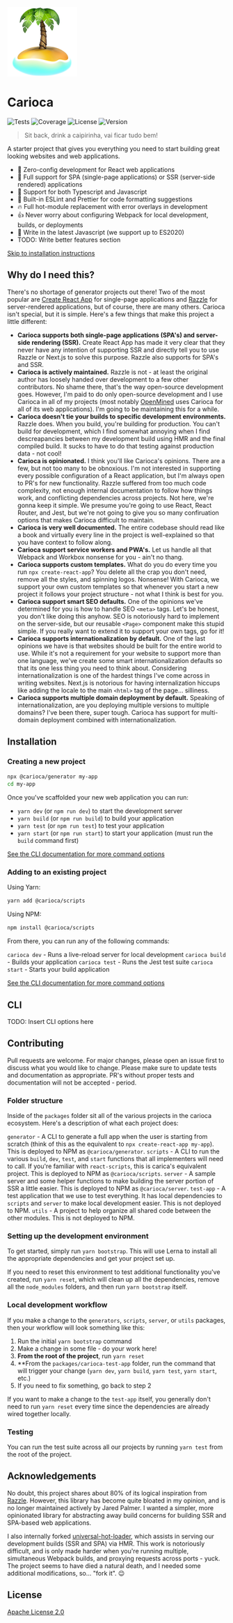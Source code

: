 ![Carioca](packages/carioca-test-app/src/logo.png)

# Carioca

![Tests](https://img.shields.io/github/workflow/status/cereallarceny/carioca/Tests)
![Coverage](https://img.shields.io/codecov/c/github/cereallarceny/carioca)
![License](https://img.shields.io/github/license/cereallarceny/carioca)
![Version](https://img.shields.io/github/lerna-json/v/cereallarceny/carioca)

> Sit back, drink a caipirinha, vai ficar tudo bem!

A starter project that gives you everything you need to start building great looking websites and web applications.

- :raised_hands: Zero-config development for React web applications
- :rocket: Full support for SPA (single-page applications) or SSR (server-side rendered) applications
- :couplekiss: Support for both Typescript and Javascript
- :see_no_evil: Built-in ESLint and Prettier for code formatting suggestions
- :fire: Full hot-module replacement with error overlays in development
- :thumbsup: Never worry about configuring Webpack for local development, builds, or deployments
- :muscle: Write in the latest Javascript (we support up to ES2020)
- TODO: Write better features section

[Skip to installation instructions](#installation)

## Why do I need this?

There's no shortage of generator projects out there! Two of the most popular are [Create React App](https://create-react-app.dev/) for single-page applications and [Razzle](https://github.com/jaredpalmer/razzle/) for server-rendered applications, but of course, there are many others. Carioca isn't special, but it is simple. Here's a few things that make this project a little different:

- **Carioca supports both single-page applications (SPA's) and server-side rendering (SSR).** Create React App has made it very clear that they never have any intention of supporting SSR and directly tell you to use Razzle or Next.js to solve this purpose. Razzle also supports for SPA's and SSR.
- **Carioca is actively maintained.** Razzle is not - at least the original author has loosely handed over development to a few other contributors. No shame there, that's the way open-source development goes. However, I'm paid to do only open-source development and I use Carioca in all of my projects (most notably [OpenMined](https://openmined.org) uses Carioca for all of its web applications). I'm going to be maintaining this for a while.
- **Carioca doesn't tie your builds to specific development environments.** Razzle does. When you build, you're building for production. You can't build for development, which I find somewhat annoying when I find descreapancies between my development build using HMR and the final compiled build. It sucks to have to do that testing against production data - not cool!
- **Carioca is opinionated.** I think you'll like Carioca's opinions. There are a few, but not too many to be obnoxious. I'm not interested in supporting every possible configuration of a React application, but I'm always open to PR's for new functionality. Razzle suffered from too much code complexity, not enough internal documentation to follow how things work, and conflicting dependencies across projects. Not here, we're gonna keep it simple. We presume you're going to use React, React Router, and Jest, but we're not going to give you so many confiruation options that makes Carioca difficult to maintain.
- **Carioca is very well documented.** The entire codebase should read like a book and virtually every line in the project is well-explained so that you have context to follow along.
- **Carioca support service workers and PWA's.** Let us handle all that Webpack and Workbox nonsense for you - ain't no thang.
- **Carioca supports custom templates.** What do you do every time you run `npx create-react-app`? You delete all the crap you don't need, remove all the styles, and spinning logos. Nonsense! With Carioca, we support your own custom templates so that whenever you start a new project it follows your project structure - not what I think is best for you.
- **Carioca support smart SEO defaults.** One of the opinions we've determined for you is how to handle SEO `<meta>` tags. Let's be honest, you don't like doing this anyhow. SEO is notoriously hard to implement on the server-side, but our reusable `<Page>` component make this stupid simple. If you really want to extend it to support your own tags, go for it!
- **Carioca supports internationalization by default.** One of the last opinions we have is that websites should be built for the entire world to use. While it's not a requirement for your website to support more than one language, we've create some smart internationalization defaults so that its one less thing you need to think about. Considering internationalization is one of the hardest things I've come across in writing websites. Next.js is notorious for having internalization hiccups like adding the locale to the main `<html>` tag of the page... silliness.
- **Carioca supports multiple domain deployment by default.** Speaking of internationalization, are you deploying multiple versions to multiple domains? I've been there, super tough. Carioca has support for multi-domain deployment combined with internationalization.

## Installation

### Creating a new project

```bash
npx @carioca/generator my-app
cd my-app
```

Once you've scaffolded your new web application you can run:

- `yarn dev` (or `npm run dev`) to start the development server
- `yarn build` (or `npm run build`) to build your application
- `yarn test` (or `npm run test`) to test your application
- `yarn start` (or `npm run start`) to start your application (must run the `build` command first)

[See the CLI documentation for more command options](#cli)

### Adding to an existing project

Using Yarn:

```bash
yarn add @carioca/scripts
```

Using NPM:

```bash
npm install @carioca/scripts
```

From there, you can run any of the following commands:

`carioca dev` - Runs a live-reload server for local development
`carioca build` - Builds your application
`carioca test` - Runs the Jest test suite
`carioca start` - Starts your build application

[See the CLI documentation for more command options](#cli)

## CLI

TODO: Insert CLI options here

## Contributing

Pull requests are welcome. For major changes, please open an issue first to discuss what you would like to change. Please make sure to update tests and documentation as appropriate. PR's without proper tests and documentation will not be accepted - period.

### Folder structure

Inside of the `packages` folder sit all of the various projects in the carioca ecosystem. Here's a description of what each project does:

`generator` - A CLI to generate a full app when the user is starting from scratch (think of this as the equivalent to `npx create-react-app my-app`). This is deployed to NPM as `@carioca/generator`.
`scripts` - A CLI to run the various `build`, `dev`, `test`, and `start` functions that all implementers will need to call. If you're familiar with `react-scripts`, this is carica's equivalent project. This is deployed to NPM as `@carioca/scripts`.
`server` - A sample server and some helper functions to make building the server portion of SSR a little easier. This is deployed to NPM as `@carioca/server`.
`test-app` - A test application that we use to test everything. It has local dependencies to `scripts` and `server` to make local development easier. This is not deployed to NPM.
`utils` - A project to help organize all shared code between the other modules. This is not deployed to NPM.

### Setting up the development environment

To get started, simply run `yarn bootstrap`. This will use Lerna to install all the appropriate dependencies and get your project set up.

If you need to reset this environment to test additional functionality you've created, run `yarn reset`, which will clean up all the dependencies, remove all the `node_modules` folders, and then run `yarn bootstrap` itself.

### Local development workflow

If you make a change to the `generators`, `scripts`, `server`, or `utils` packages, then your workflow will look something like this:

1. Run the initial `yarn bootstrap` command
2. Make a change in some file - do your work here!
3. **From the root of the project**, run `yarn reset`
4. \*\*From the `packages/carioca-test-app` folder, run the command that will trigger your change (`yarn dev`, `yarn build`, `yarn test`, `yarn start`, etc.)
5. If you need to fix something, go back to step 2

If you want to make a change to the `test-app` itself, you generally don't need to run `yarn reset` every time since the dependencies are already wired together locally.

### Testing

You can run the test suite across all our projects by running `yarn test` from the root of the project.

## Acknowledgements

No doubt, this project shares about 80% of its logical inspiration from [Razzle](https://github.com/jaredpalmer/razzle/). However, this library has become quite bloated in my opinion, and is no longer maintained actively by Jared Palmer. I wanted a simpler, more opinionated library for abstracting away build concerns for building SSR and SPA-based web applications.

I also internally forked [universal-hot-loader](https://github.com/yusinto/universal-hot-reload), which assists in serving our development builds (SSR and SPA) via HMR. This work is notoriously difficult, and is only made harder when you're running multiple, simultaneous Webpack builds, and proxying requests across ports - yuck. The project seems to have died a natural death, and I needed some additional modifications, so... "fork it". :wink:

## License

[Apache License 2.0](https://choosealicense.com/licenses/apache-2.0/)
